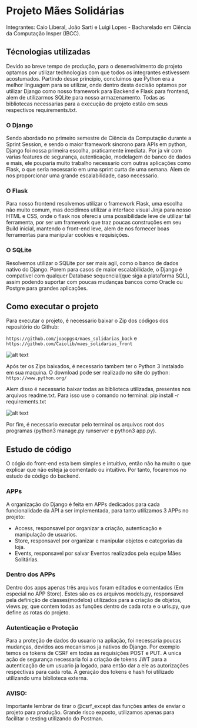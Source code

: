 # Projeto Mães Solidárias
Integrantes: Caio Liberal, João Sarti e Luigi Lopes - Bacharelado em Ciência da Computação Insper (IBCC).

## Técnologias utilizadas
Devido ao breve tempo de produção, para o desenvolvimento do projeto optamos por utilizar technologias com que todos os integrantes estivessem acostumados. Partindo desse principio, concluimos que Python era a melhor linguagem para se utilizar, onde dentro desta decisão optamos por utilizar Django como nosso framework para Backend e Flask para frontend, alem de utilizarmos SQLite para nosso armazenamento. Todas as bibliotecas necessarias para a execução do projeto estão em seus respectivos requirements.txt.

### O Django
Sendo abordado no primeiro semestre de Ciência da Computação durante a Sprint Session, e sendo o maior framework sincrono para APIs em python, Django foi nossa primeira escolha, praticamente imediata. Por ja vir com varias features de segurança, autenticação, modelagem de banco de dados e mais, ele pouparia muito trabalho necessario com outras aplicações como Flask, o que seria necessario em uma sprint curta de uma semana. Alem de nos proporcionar uma grande escalabilidade, caso necessario.

### O Flask
Para nosso frontend resolvemos utilizar o framework Flask, uma escolha não muito comum, mas decidimos utilizar a interface visual Jinja para nosso HTML e CSS, onde o flask nos oferecia uma possibilidade leve de utilizar tal ferramenta, por ser um framework que traz poucas construções em seu Build inicial, mantendo o front-end leve, alem de nos fornecer boas ferramentas para manipular cookies e requisições.

### O SQLite
Resolvemos utilizar o SQLite por ser mais agil, como o banco de dados nativo do Django. Porem para casos de maior escalabilidade, o Django é compativel com qualquer Database sequencial(que siga a plataforma SQL), assim podendo suportar com poucas mudanças bancos como Oracle ou Postgre para grandes aplicações.

## Como executar o projeto
Para executar o projeto, é necessario baixar o Zip dos códigos dos repositório do Github:

```https://github.com/joaopgs4/maes_solidarias_back``` e ```https://github.com/Caiolib/maes_solidarias_front```

![alt text](images/github.png)

Após ter os Zips baixados, é necessario tambem ter o Python 3 instalado em sua maquina. O download pode ser realizado no site do python:
```https://www.python.org/```

Alem disso é necessario baixar todas as biblioteca utilizadas, presentes nos arquivos readme.txt. Para isso use o comando no terminal:
pip install -r requirements.txt

![alt text](images/python.png)

Por fim, é necessario executar pelo terminal os arquivos root dos programas (python3 manage.py runserver e python3 app.py).

## Estudo de código
O cógio do front-end esta bem simples e intuitivo, então não ha muito o que explicar que não esteja ja comentado ou intuitivo. Por tanto, focaremos no estudo de código do backend.

### APPs
A organização do Django é feita em APPs dedicados para cada funcionalidade da API a ser implementada, para tanto utilizamos 3 APPs no projeto:
* Access, responsavel por organizar a criação, autenticação e manipulação de usuarios.
* Store, responsavel por organizar e manipular objetos e categorias da loja.
* Events, responsavel por salvar Eventos realizados pela equipe Mães Solitárias.

### Dentro dos APPs
Dentro dos apps apenas três arquivos foram editados e comentados (Em especial no APP Store). Estes são os os arquivos models.py, responsavel pela definição de classes(modelos) utilizados para a criação de objetos, views.py, que contem todas as funções dentro de cada rota e o urls.py, que define as rotas do projeto.

### Autenticação e Proteção
Para a proteção de dados do usuario na apliação, foi necessaria poucas mudanças, devidos aos mecanismos ja nativos do Django. Por exemplo temos os tokens de CSRF em todas as requisições POST e PUT. A unica ação de segurança necessaria foi a criação de tokens JWT para a autenticação de um usuario ja logado, para então dar a ele as autorizações respectivas para cada rota. A geração dos tokens e hash foi utilizado utilizando uma biblioteca externa.

### AVISO:
Importante lembrar de tirar o @csrf_except das funções antes de enviar o projeto para produção. Grande risco exposto, utilizamos apenas para facilitar o testing utilizando do Postman.